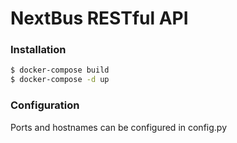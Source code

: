 # NextBus RESTful API

### Installation
```sh
$ docker-compose build 
$ docker-compose -d up 
```

### Configuration
Ports and hostnames can be configured in config.py
